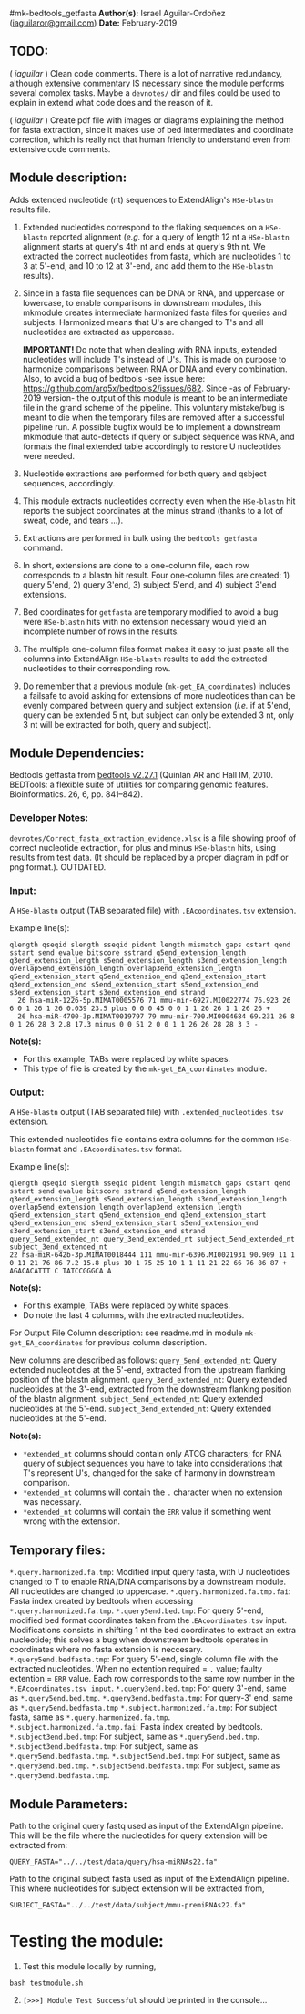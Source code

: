 #mk-bedtools_getfasta
**Author(s):** Israel Aguilar-Ordoñez (iaguilaror@gmail.com)
**Date:** February-2019

## TODO:
 ( *iaguilar* ) Clean code comments. There is a lot of narrative redundancy, although extensive commentary IS necessary since the module performs several complex tasks. Maybe a `devnotes/` dir and files could be used to explain in extend what code does and the reason of it.

 ( *iaguilar* ) Create pdf file with images or diagrams explaining the method for fasta extraction, since it makes use of bed intermediates and coordinate correction, which is really not that human friendly to understand even from extensive code comments.

## Module description:
Adds extended nucleotide (nt) sequences to ExtendAlign's `HSe-blastn` results file.

1. Extended nucleotides correspond to the flaking sequences on a `HSe-blastn` reported alignment (*e.g.* for a query of length 12 nt a `HSe-blastn` alignment starts at query's 4th nt and ends at query's 9th nt. We extracted the correct nucleotides from fasta, which are nucleotides 1 to 3 at 5'-end, and 10 to 12 at 3'-end, and add them to the `HSe-blastn` results).

2. Since in a fasta file sequences can be DNA or RNA, and uppercase or lowercase, to enable comparisons in downstream modules, this mkmodule creates intermediate harmonized fasta files for queries and subjects. Harmonized means that U's are changed to T's  and all nucleotides are extracted as uppercase.

    **IMPORTANT!** Do note that when dealing with RNA inputs, extended nucleotides will include T's instead of U's. This is made on purpose to harmonize comparisons between RNA or DNA and every combination. Also, to avoid a bug of bedtools -see issue here: https://github.com/arq5x/bedtools2/issues/682. Since -as of February-2019 version- the output of this module is meant to be an intermediate file in the grand scheme of the pipeline. This voluntary mistake/bug is meant to die when the temporary files are removed after a successful pipeline run. A possible bugfix would be to implement a downstream mkmodule that auto-detects if query or subject sequence was RNA, and formats the final extended table accordingly to restore U nucleotides were needed.

3. Nucleotide extractions are performed for both query and qsbject sequences, accordingly.

4. This module extracts nucleotides correctly even when the `HSe-blastn` hit reports the subject coordinates at the minus strand (thanks to a lot of sweat, code, and tears ...).

5. Extractions are performed in bulk using the `bedtools getfasta` command.

6. In short, extensions are done to a one-column file, each row corresponds to a blastn hit result. Four one-column files are created: 1) query 5'end, 2) query 3'end, 3) subject 5'end, and 4) subject 3'end extensions.

7. Bed coordinates for `getfasta` are temporary modified to avoid a bug were `HSe-blastn` hits with no extension necessary would yield an incomplete number of rows in the results.

8. The multiple one-column files format makes it easy to just paste all the columns into ExtendAlign `HSe-blastn` results to add the extracted nucleotides to their corresponding row.

9. Do remember that a previous module (`mk-get_EA_coordinates`) includes a failsafe to avoid asking for extensions of more nucleotides than can be evenly compared between query and subject extension (*i.e.* if at 5'end, query can be extended 5 nt, but subject can only be extended 3 nt, only 3 nt will be extracted for both, query and subject).

## Module Dependencies:
Bedtools getfasta from [bedtools v2.27.1](https://bedtools.readthedocs.io/en/latest/) (Quinlan AR and Hall IM, 2010. BEDTools: a flexible suite of utilities for comparing genomic features. Bioinformatics. 26, 6, pp. 841–842).

### Developer Notes:
`devnotes/Correct_fasta_extraction_evidence.xlsx` is a file showing proof of correct nucleotide extraction, for plus and minus `HSe-blastn` hits, using results from test data. (It should be replaced by a proper diagram in pdf or png format.). OUTDATED.

### Input:
A `HSe-blastn` output (TAB separated file) with `.EAcoordinates.tsv` extension.

Example line(s):
```
qlength qseqid slength sseqid pident length mismatch gaps qstart qend sstart send evalue bitscore sstrand q5end_extension_length q3end_extension_length s5end_extension_length s3end_extension_length overlap5end_extension_length overlap3end_extension_length q5end_extension_start q5end_extension_end q3end_extension_start q3end_extension_end s5end_extension_start s5end_extension_end s3end_extension_start s3end_extension_end strand
  26 hsa-miR-1226-5p.MIMAT0005576 71 mmu-mir-6927.MI0022774 76.923 26 6 0 1 26 1 26 0.039 23.5 plus 0 0 0 45 0 0 1 1 26 26 1 1 26 26 +
  26 hsa-miR-4700-3p.MIMAT0019797 79 mmu-mir-700.MI0004684 69.231 26 8 0 1 26 28 3 2.8 17.3 minus 0 0 51 2 0 0 1 1 26 26 28 28 3 3 -
```

**Note(s):**
* For this example, TABs were replaced by white spaces.
* This type of file is created by the `mk-get_EA_coordinates` module.

### Output:
A `HSe-blastn` output (TAB separated file) with `.extended_nucleotides.tsv` extension.

This extended nucleotides file contains extra columns for the common `HSe-blastn` format and `.EAcoordinates.tsv` format.

Example line(s):
```
qlength qseqid slength sseqid pident length mismatch gaps qstart qend sstart send evalue bitscore sstrand q5end_extension_length q3end_extension_length s5end_extension_length s3end_extension_length overlap5end_extension_length overlap3end_extension_length q5end_extension_start q5end_extension_end q3end_extension_start q3end_extension_end s5end_extension_start s5end_extension_end s3end_extension_start s3end_extension_end strand query_5end_extended_nt query_3end_extended_nt subject_5end_extended_nt subject_3end_extended_nt
22 hsa-miR-642b-3p.MIMAT0018444 111 mmu-mir-6396.MI0021931 90.909 11 1 0 11 21 76 86 7.2 15.8 plus 10 1 75 25 10 1 1 11 21 22 66 76 86 87 + AGACACATTT C TATCCGGGCA A
```

**Note(s):**
* For this example, TABs were replaced by  white spaces.
* Do note the last 4 columns, with the extracted nucleotides.

For Output File Column description: see readme.md in module `mk-get_EA_coordinates` for previous column description.

New columns are described as follows:
`query_5end_extended_nt`: Query extended nucleotides at the 5'-end, extracted from the upstream flanking position of the blastn alignment.
`query_3end_extended_nt`: Query extended nucleotides at the 3'-end, extracted from the downstream flanking position of the blastn alignment.
`subject_5end_extended_nt`: Query extended nucleotides at the 5'-end.
`subject_3end_extended_nt`: Query extended nucleotides at the 5'-end.


**Note(s):**
* `*extended_nt` columns should contain only ATCG characters; for RNA query of subject sequences you have to take into considerations that T's represent U's, changed for the sake of harmony in downstream comparison.
* `*extended_nt` columns will contain the `.` character when no extension was necessary.
* `*extended_nt` columns will contain the `ERR` value if something went wrong with the extension.

## Temporary files:
`*.query.harmonized.fa.tmp`: Modified input query fasta, with U nucleotides changed to T to enable RNA/DNA comparisons by a downstream module. All nucleotides are changed to uppercase.
`*.query.harmonized.fa.tmp.fai`: Fasta index created by bedtools when accessing `*.query.harmonized.fa.tmp`.
`*.query5end.bed.tmp`: For query 5'-end, modified bed format coordinates taken from the .`EAcoordinates.tsv` input. Modifications consists in shifting 1 nt the bed coordinates to extract an extra nucleotide; this solves a bug when downstream bedtools operates in coordinates where no fasta extension is neccesary.
`*.query5end.bedfasta.tmp`:  For query 5'-end, single column file with the extracted nucleotides. When no extention required = `.` value; faulty extention = `ERR` value. Each row corresponds to the same row number in the `*.EAcoordinates.tsv input`.
`*.query3end.bed.tmp`: For query 3'-end, same as `*.query5end.bed.tmp`.
`*.query3end.bedfasta.tmp`:  For query-3' end, same as `*.query5end.bedfasta.tmp`
`*.subject.harmonized.fa.tmp`: For subject fasta, same as `*.query.harmonized.fa.tmp`.
`*.subject.harmonized.fa.tmp.fai`: Fasta index created by bedtools.
`*.subject3end.bed.tmp`: For subject, same as `*.query5end.bed.tmp`.
`*.subject3end.bedfasta.tmp`: For subject, same as `*.query5end.bedfasta.tmp`.
`*.subject5end.bed.tmp`: For subject, same as `*.query3end.bed.tmp`.
`*.subject5end.bedfasta.tmp`: For subject, same as `*.query3end.bedfasta.tmp`.

## Module Parameters:
Path to the original query fastq used as input of the ExtendAlign pipeline.
This will be the file where the nucleotides for query extension will be extracted from:

```
QUERY_FASTA="../../test/data/query/hsa-miRNAs22.fa"
```

Path to the original subject fasta used as input of the ExtendAlign pipeline.
This where nucleotides for subject extension will be extracted from,

```
SUBJECT_FASTA="../../test/data/subject/mmu-premiRNAs22.fa"
```

# Testing the module:
1. Test this module locally by running,

```
bash testmodule.sh
```

2. `[>>>] Module Test Successful` should be printed in the console...

